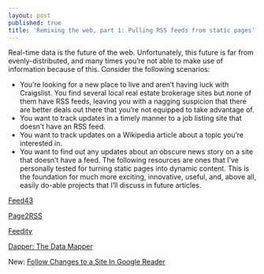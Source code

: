 ```yaml
---
layout: post
published: true
title: 'Remixing the web, part 1: Pulling RSS feeds from static pages'
---
```

Real-time data is the future of the web. Unfortunately, this future is far from evenly-distributed, and many times you’re not able to make use of information because of this. Consider the following scenarios:
* You’re looking for a new place to live and aren’t having luck with Craigslist. You find several local real estate brokerage sites but none of them have RSS feeds, leaving you with a nagging suspicion that there are better deals out there that you’re not equipped to take advantage of.
* You want to track updates in a timely manner to a job listing site that doesn’t have an RSS feed.
* You want to track updates on a Wikipedia article about a topic you’re interested in.
* You want to find out any updates about an obscure news story on a site that doesn’t have a feed.
The following resources are ones that I’ve personally tested for turning static pages into dynamic content. This is the foundation for much more exciting, innovative, useful, and, above all, easily do-able projects that I’ll discuss in future articles.

[Feed43](http://feed43.com/)

[Page2RSS](http://page2rss.com/)

[Feedity](http://feedity.com/)

[Dapper: The Data Mapper](http://www.dapper.net/open/)

New: [Follow Changes to a Site In Google Reader](http://googlereader.blogspot.com/2010/01/follow-changes-to-any-website.html)

